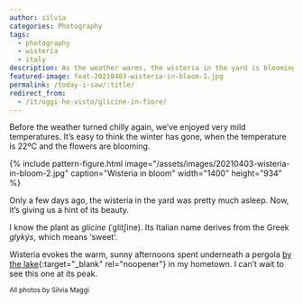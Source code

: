 ```yaml
---
author: silvia
categories: Photography
tags:
  - photography
  - wisteria
  - italy
description: As the weather warms, the wisteria in the yard is blooming. I took a couple of pictures of it.
featured-image: feat-20210403-wisteria-in-bloom-1.jpg
permalink: /today-i-saw/:title/
redirect_from:
  - /it/oggi-ho-visto/glicine-in-fiore/
---
```

Before the weather turned chilly again, we’ve enjoyed very mild temperatures. It’s easy to think the winter has gone, when the temperature is 22ºC and the flowers are blooming.

<!--more-->

{% include pattern-figure.html image="/assets/images/20210403-wisteria-in-bloom-2.jpg" caption="Wisteria in bloom" width="1400" height="934" %}

Only a few days ago, the wisteria in the yard was pretty much asleep. Now, it’s giving us a hint of its beauty.

I know the plant as _glicine_ (ˈɡlitʃine). Its Italian name derives from the Greek _glykýs_, which means ‘sweet’.

Wisteria evokes the warm, sunny afternoons spent underneath a pergola [by the lake](https://silviamaggidesign.com/photography/instagram-drained-my-creativity/){:target="_blank" rel="noopener"} in my hometown. I can’t wait to see this one at its peak.

<small>All photos by Silvia Maggi</small>